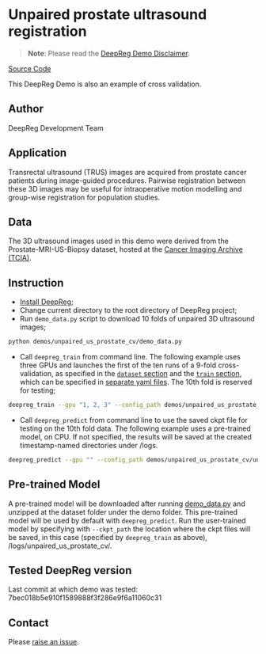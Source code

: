 # Unpaired prostate ultrasound registration

> **Note**: Please read the
> [DeepReg Demo Disclaimer](introduction.html#demo-disclaimer).

[Source Code](https://github.com/DeepRegNet/DeepReg/tree/main/demos/unpaired_us_prostate_cv)

This DeepReg Demo is also an example of cross validation.

## Author

DeepReg Development Team

## Application

Transrectal ultrasound (TRUS) images are acquired from prostate cancer patients during
image-guided procedures. Pairwise registration between these 3D images may be useful for
intraoperative motion modelling and group-wise registration for population studies.

## Data

The 3D ultrasound images used in this demo were derived from the Prostate-MRI-US-Biopsy
dataset, hosted at the
[Cancer Imaging Archive (TCIA)](https://www.cancerimagingarchive.net/).

## Instruction

<!---
"""bash config_generator cross --data_folders dataset/fold0 dataset/fold1 dataset/fold2
dataset/fold3 dataset/fold4 dataset/fold5 dataset/fold6 dataset/fold7 dataset/fold8
dataset/fold9 --prefix unpaired_us_prostate_cv_run
-->

- [Install DeepReg](https://deepreg.readthedocs.io/en/latest/getting_started/install.html);
- Change current directory to the root directory of DeepReg project;
- Run `demo_data.py` script to download 10 folds of unpaired 3D ultrasound images;

```bash
python demos/unpaired_us_prostate_cv/demo_data.py
```

- Call `deepreg_train` from command line. The following example uses three GPUs and
  launches the first of the ten runs of a 9-fold cross-validation, as specified in the
  [`dataset` section](./unpaired_us_prostate_cv_run1.yaml) and the
  [`train` section](./unpaired_us_prostate_cv_train.yaml), which can be specified in
  [separate yaml files](https://deepreg.readthedocs.io/en/latest/tutorial/cross_val.html).
  The 10th fold is reserved for testing;

```bash
deepreg_train --gpu "1, 2, 3" --config_path demos/unpaired_us_prostate_cv/unpaired_us_prostate_cv_run1.yaml demos/unpaired_us_prostate_cv/unpaired_us_prostate_cv_train.yaml --log_dir unpaired_us_prostate_cv
```

- Call `deepreg_predict` from command line to use the saved ckpt file for testing on the
  10th fold data. The following example uses a pre-trained model, on CPU. If not
  specified, the results will be saved at the created timestamp-named directories under
  /logs.

```bash
deepreg_predict --gpu "" --config_path demos/unpaired_us_prostate_cv/unpaired_us_prostate_cv_run1.yaml demos/unpaired_us_prostate_cv/unpaired_us_prostate_cv_train.yaml --ckpt_path demos/unpaired_us_prostate_cv/dataset/pre-trained/weights-epoch5000.ckpt --mode test
```

## Pre-trained Model

A pre-trained model will be downloaded after running [demo_data.py](./demo_data.py) and
unzipped at the dataset folder under the demo folder. This pre-trained model will be
used by default with `deepreg_predict`. Run the user-trained model by specifying with
`--ckpt_path` the location where the ckpt files will be saved, in this case (specified
by `deepreg_train` as above), /logs/unpaired_us_prostate_cv/.

## Tested DeepReg version

Last commit at which demo was tested: 7bec018b5e910f1589888f3f286e9f6a11060c31

## Contact

Please [raise an issue](https://github.com/DeepRegNet/DeepReg/issues/new/choose).
